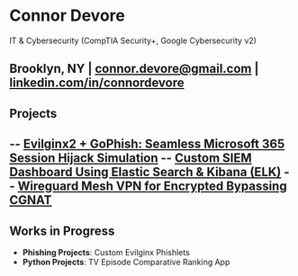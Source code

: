 # Connor Devore  
IT & Cybersecurity (CompTIA Security+, Google Cybersecurity v2)

Brooklyn, NY | [connor.devore@gmail.com](mailto:connor.devore@gmail.com) | [linkedin.com/in/connordevore](https://linkedin.com/in/connordevore)
---
## Projects
-- [Evilginx2 + GoPhish: Seamless Microsoft 365 Session Hijack Simulation](https://github.com/conneither/phishing-simulation-lab)
-- [Custom SIEM Dashboard Using Elastic Search & Kibana (ELK)](https://github.com/conneither/siem-dashboard-elk)
-- [Wireguard Mesh VPN for Encrypted Bypassing CGNAT](https://github.com/conneither/mesh-vpn)
---

## Works in Progress
- **Phishing Projects**: Custom Evilginx Phishlets 
- **Python Projects**: TV Episode Comparative Ranking App
